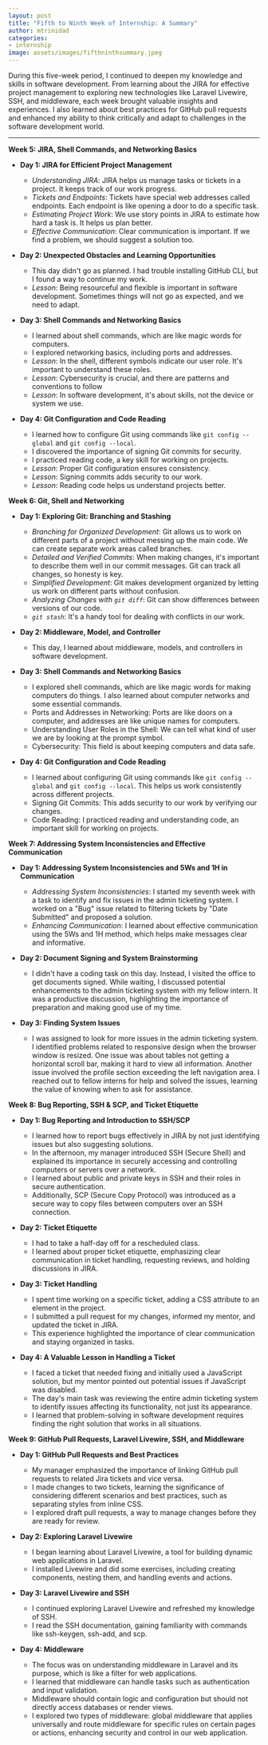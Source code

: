 ```yaml
---
layout: post
title: "Fifth to Ninth Week of Internship: A Summary"
author: mtrinidad
categories: 
- internship
image: assets/images/fifthninthsummary.jpeg
---
```

During this five-week period, I continued to deepen my knowledge and skills in software development. From learning about the JIRA for effective project management to exploring new technologies like Laravel Livewire, SSH, and middleware, each week brought valuable insights and experiences. I also learned about best practices for GitHub pull requests and enhanced my ability to think critically and adapt to challenges in the software development world.

---
**Week 5: JIRA, Shell Commands, and Networking Basics**

- **Day 1: JIRA for Efficient Project Management**
    - _Understanding JIRA_: JIRA helps us manage tasks or tickets in a project. It keeps track of our work progress.
    - _Tickets and Endpoints_: Tickets have special web addresses called endpoints. Each endpoint is like opening a door to do a specific task.
    - _Estimating Project Work_: We use story points in JIRA to estimate how hard a task is. It helps us plan better.
    - _Effective Communication_: Clear communication is important. If we find a problem, we should suggest a solution too.

- **Day 2: Unexpected Obstacles and Learning Opportunities**
    - This day didn't go as planned. I had trouble installing GitHub CLI, but I found a way to continue my work.
    - _Lesson_: Being resourceful and flexible is important in software development. Sometimes things will not go as expected, and we need to adapt.

- **Day 3: Shell Commands and Networking Basics**
    - I learned about shell commands, which are like magic words for computers.
    - I explored networking basics, including ports and addresses.
    - _Lesson_: In the shell, different symbols indicate our user role. It's important to understand these roles.
    - _Lesson_: Cybersecurity is crucial, and there are patterns and conventions to follow
    - _Lesson_: In software development, it's about skills, not the device or system we use.

- **Day 4: Git Configuration and Code Reading**
    - I learned how to configure Git using commands like `git config --global` and `git config --local`.
    - I discovered the importance of signing Git commits for security.
    - I practiced reading code, a key skill for working on projects.
    - _Lesson_: Proper Git configuration ensures consistency.
    - _Lesson_: Signing commits adds security to our work.
    - _Lesson_: Reading code helps us understand projects better.



**Week 6: Git, Shell and Networking**

- **Day 1: Exploring Git: Branching and Stashing**
    - _Branching for Organized Development_: Git allows us to work on different parts of a project without messing up the main code. We can create separate work areas called branches.
    - _Detailed and Verified Commits_: When making changes, it's important to describe them well in our commit messages. Git can track all changes, so honesty is key.
    - _Simplified Development_: Git makes development organized by letting us work on different parts without confusion.
    - _Analyzing Changes with `git diff`_: Git can show differences between versions of our code.
    - _`git stash`_: It's a handy tool for dealing with conflicts in our work.

- **Day 2: Middleware, Model, and Controller**
    - This day, I learned about middleware, models, and controllers in software development.

- **Day 3: Shell Commands and Networking Basics**
    - I explored shell commands, which are like magic words for making computers do things. I also learned about computer networks and some essential commands.
    - Ports and Addresses in Networking: Ports are like doors on a computer, and addresses are like unique names for computers.
    - Understanding User Roles in the Shell: We can tell what kind of user we are by looking at the prompt symbol.
    - Cybersecurity: This field is about keeping computers and data safe.

- **Day 4: Git Configuration and Code Reading**
    - I learned about configuring Git using commands like `git config --global` and `git config --local`. This helps us work consistently across different projects.
    - Signing Git Commits: This adds security to our work by verifying our changes.
    - Code Reading: I practiced reading and understanding code, an important skill for working on projects.



**Week 7: Addressing System Inconsistencies and Effective Communication**

- **Day 1: Addressing System Inconsistencies and 5Ws and 1H in Communication**
    - _Addressing System Inconsistencies_: I started my seventh week with a task to identify and fix issues in the admin ticketing system. I worked on a "Bug" issue related to filtering tickets by "Date Submitted" and proposed a solution.
    - _Enhancing Communication_: I learned about effective communication using the 5Ws and 1H method, which helps make messages clear and informative.

- **Day 2: Document Signing and System Brainstorming**
    - I didn't have a coding task on this day. Instead, I visited the office to get documents signed. While waiting, I discussed potential enhancements to the admin ticketing system with my fellow intern. It was a productive discussion, highlighting the importance of preparation and making good use of my time.

- **Day 3: Finding System Issues**
    - I was assigned to look for more issues in the admin ticketing system. I identified problems related to responsive design when the browser window is resized. One issue was about tables not getting a horizontal scroll bar, making it hard to view all information. Another issue involved the profile section exceeding the left navigation area. I reached out to fellow interns for help and solved the issues, learning the value of knowing when to ask for assistance.



**Week 8: Bug Reporting, SSH & SCP, and Ticket Etiquette**

- **Day 1: Bug Reporting and Introduction to SSH/SCP**
    - I learned how to report bugs effectively in JIRA by not just identifying issues but also suggesting solutions.
    - In the afternoon, my manager introduced SSH (Secure Shell) and explained its importance in securely accessing and controlling computers or servers over a network.
    - I learned about public and private keys in SSH and their roles in secure authentication.
    - Additionally, SCP (Secure Copy Protocol) was introduced as a secure way to copy files between computers over an SSH connection.

- **Day 2: Ticket Etiquette**
    - I had to take a half-day off for a rescheduled class.
    - I learned about proper ticket etiquette, emphasizing clear communication in ticket handling, requesting reviews, and holding discussions in JIRA.

- **Day 3: Ticket Handling**
    - I spent time working on a specific ticket, adding a CSS attribute to an element in the project.
    - I submitted a pull request for my changes, informed my mentor, and updated the ticket in JIRA.
    - This experience highlighted the importance of clear communication and staying organized in tasks.

- **Day 4: A Valuable Lesson in Handling a Ticket**
    - I faced a ticket that needed fixing and initially used a JavaScript solution, but my mentor pointed out potential issues if JavaScript was disabled.
    - The day's main task was reviewing the entire admin ticketing system to identify issues affecting its functionality, not just its appearance.
    - I learned that problem-solving in software development requires finding the right solution that works in all situations.



**Week 9: GitHub Pull Requests, Laravel Livewire, SSH, and Middleware**

- **Day 1: GitHub Pull Requests and Best Practices**
    - My manager emphasized the importance of linking GitHub pull requests to related Jira tickets and vice versa.
    - I made changes to two tickets, learning the significance of considering different scenarios and best practices, such as separating styles from inline CSS.
    - I explored draft pull requests, a way to manage changes before they are ready for review.

- **Day 2: Exploring Laravel Livewire**
    - I began learning about Laravel Livewire, a tool for building dynamic web applications in Laravel.
    - I installed Livewire and did some exercises, including creating components, nesting them, and handling events and actions.

- **Day 3: Laravel Livewire and SSH**
    - I continued exploring Laravel Livewire and refreshed my knowledge of SSH.
    - I read the SSH documentation, gaining familiarity with commands like ssh-keygen, ssh-add, and scp.

- **Day 4: Middleware**
    - The focus was on understanding middleware in Laravel and its purpose, which is like a filter for web applications.
    - I learned that middleware can handle tasks such as authentication and input validation.
    - Middleware should contain logic and configuration but should not directly access databases or render views.
    - I explored two types of middleware: global middleware that applies universally and route middleware for specific rules on certain pages or actions, enhancing security and control in our web application.



